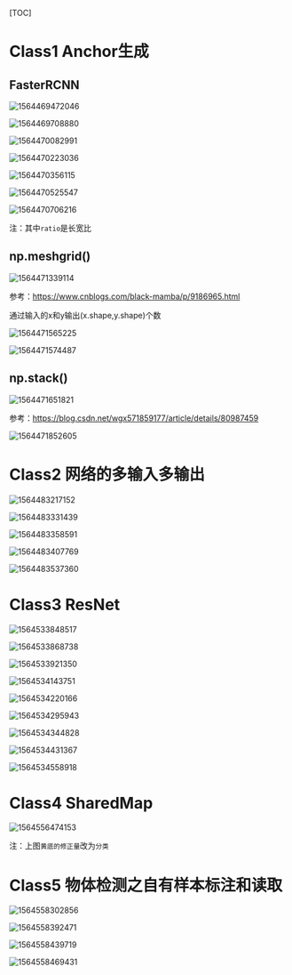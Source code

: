 [TOC]

# Class1 Anchor生成

## FasterRCNN 

![1564469472046](FasterRCNN.assets/1564469472046.png)

![1564469708880](FasterRCNN.assets/1564469708880.png)

![1564470082991](FasterRCNN.assets/1564470082991.png)

![1564470223036](FasterRCNN.assets/1564470223036.png)

![1564470356115](FasterRCNN.assets/1564470356115.png)

![1564470525547](FasterRCNN.assets/1564470525547.png)

![1564470706216](FasterRCNN.assets/1564470706216.png)

注：其中`ratio`是长宽比



## np.meshgrid()

![1564471339114](FasterRCNN.assets/1564471339114.png)

参考：https://www.cnblogs.com/black-mamba/p/9186965.html

通过输入的x和y输出(x.shape,y.shape)个数

![1564471565225](FasterRCNN.assets/1564471565225.png)

![1564471574487](FasterRCNN.assets/1564471574487.png)





## np.stack()

![1564471651821](FasterRCNN.assets/1564471651821.png)

参考：https://blog.csdn.net/wgx571859177/article/details/80987459

![1564471852605](FasterRCNN.assets/1564471852605.png)



# Class2 网络的多输入多输出

![1564483217152](FasterRCNN.assets/1564483217152.png)

![1564483331439](FasterRCNN.assets/1564483331439.png)

![1564483358591](FasterRCNN.assets/1564483358591.png)

![1564483407769](FasterRCNN.assets/1564483407769.png)

![1564483537360](FasterRCNN.assets/1564483537360.png)



# Class3 ResNet

![1564533848517](FasterRCNN.assets/1564533848517.png)

![1564533868738](FasterRCNN.assets/1564533868738.png)

![1564533921350](FasterRCNN.assets/1564533921350.png)

![1564534143751](FasterRCNN.assets/1564534143751.png)

![1564534220166](FasterRCNN.assets/1564534220166.png)

![1564534295943](FasterRCNN.assets/1564534295943.png)

![1564534344828](FasterRCNN.assets/1564534344828.png)

![1564534431367](FasterRCNN.assets/1564534431367.png)

![1564534558918](FasterRCNN.assets/1564534558918.png)



# Class4 SharedMap

![1564556474153](FasterRCNN.assets/1564556474153.png)

注：上图`黄底的修正量`改为`分类`





# Class5 物体检测之自有样本标注和读取

![1564558302856](FasterRCNN.assets/1564558302856.png)

![1564558392471](FasterRCNN.assets/1564558392471.png)

![1564558439719](FasterRCNN.assets/1564558439719.png)

![1564558469431](FasterRCNN.assets/1564558469431.png)

